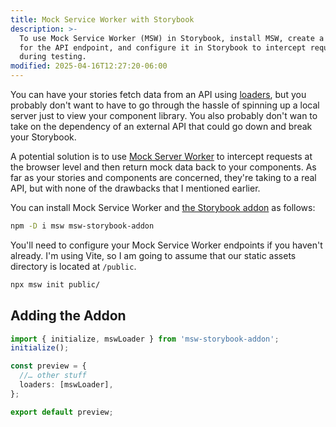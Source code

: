 ```yaml
---
title: Mock Service Worker with Storybook
description: >-
  To use Mock Service Worker (MSW) in Storybook, install MSW, create a handler
  for the API endpoint, and configure it in Storybook to intercept requests
  during testing.
modified: 2025-04-16T12:27:20-06:00
---
```


You can have your stories fetch data from an API using [loaders](loaders.md), but you probably don't want to have to go through the hassle of spinning up a local server just to view your component library. You also probably don't wan to take on the dependency of an external API that could go down and break your Storybook.

A potential solution is to use [Mock Server Worker](https://mswjs.io/) to intercept requests at the browser level and then return mock data back to your components. As far as your stories and components are concerned, they're taking to a real API, but with none of the drawbacks that I mentioned earlier.

You can install Mock Service Worker and [the Storybook addon](https://storybook.js.org/addons/msw-storybook-addon/) as follows:

```sh
npm -D i msw msw-storybook-addon
```

You'll need to configure your Mock Service Worker endpoints if you haven't already. I'm using Vite, so I am going to assume that our static assets directory is located at `/public`.

```sh
npx msw init public/
```

## Adding the Addon

```ts
import { initialize, mswLoader } from 'msw-storybook-addon';
initialize();

const preview = {
  //… other stuff
  loaders: [mswLoader],
};

export default preview;
```

